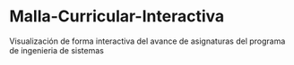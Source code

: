 # Malla-Curricular-Interactiva
 Visualización de forma interactiva del avance de asignaturas del programa de ingenieria de sistemas

